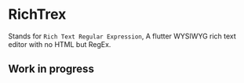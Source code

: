 # RichTrex

Stands for `Rich Text Regular Expression`, A flutter WYSIWYG rich text editor with no HTML but RegEx.

## Work in progress
